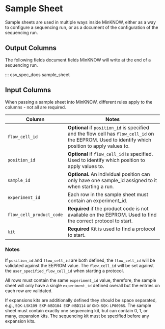 Sample Sheet
============

Sample sheets are used in multiple ways inside MinKNOW, either as a way to configure a sequencing run, or as a document of the configuration of the sequencing run.


Output Columns
--------------

The following fields document fields MinKNOW will write at the end of a sequencing run.

::: csv_spec_docs sample_sheet


Input Columns
-------------

When passing a sample sheet into MinKNOW, different rules apply to the columns - not all are required.

Column                     | Notes
-------------------------- | ------
``flow_cell_id``           | **Optional** if ``position_id`` is specified and the flow cell has ``flow_cell_id`` on the EEPROM. Used to identify which position to apply values to.
``position_id``            | **Optional** if ``flow_cell_id`` is specified. Used to identify which position to apply values to.
``sample_id``              | **Optional.** An individual position can only have one sample_id assigned to it when starting a run.
``experiment_id``          | Each row in the sample sheet must contain an experiment_id.
``flow_cell_product_code`` | **Required** if the product code is not available on the EEPROM. Used to find the correct protocol to start.
``kit``                    | **Required** Kit is used to find a protocol to start.

### Notes

If ``position_id`` and ``flow_cell_id`` are both defined, the ``flow_cell_id`` will be validated against the EEPROM value. The ``flow_cell_id`` will be set against the ``user_specified_flow_cell_id`` when starting a protocol.

All rows must contain the same ``experiment_id`` value, therefore, the sample sheet will only have a single ``experiment_id`` defined overall but the entries on each row are validated.

If expansions kits are additionally defined they should be space separated, e.g., ``SQK-LSK109 EXP-NBD104 EXP-NBD114`` or ``OND-SQK-LP0096S``. The sample sheet must contain exactly one sequencing kit, but can contain 0, 1, or many, expansion kits. The sequencing kit must be specified before any expansion kits.
